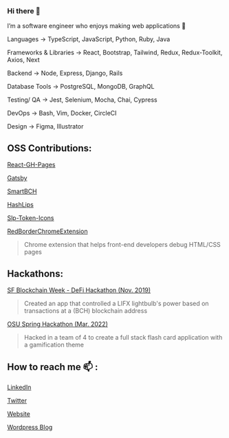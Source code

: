### Hi there 👋

I’m a software engineer who enjoys making web applications 🌱 

Languages → TypeScript, JavaScript, Python, Ruby, Java

Frameworks & Libraries → React, Bootstrap, Tailwind, Redux, Redux-Toolkit, Axios, Next

Backend → Node, Express, Django, Rails

Database Tools → PostgreSQL, MongoDB, GraphQL

Testing/ QA → Jest, Selenium, Mocha, Chai, Cypress

DevOps → Bash, Vim, Docker, CircleCI

Design → Figma, Illustrator

## OSS Contributions:

[React-GH-Pages](https://github.com/gitname/react-gh-pages)

[Gatsby](https://github.com/gatsbyjs/gatsby)

[SmartBCH](https://github.com/smartbch/smartbch)

[HashLips](https://github.com/HashLips/generative-art-node)

[Slp-Token-Icons](https://github.com/kosinusbch/slp-token-icons)


[RedBorderChromeExtension](https://chrome.google.com/webstore/detail/red-border-chrome-extensi/cgbdhepdbbcdfdlopicohifabajofjbg?hl=en)
> Chrome extension that helps front-end developers debug HTML/CSS pages

## Hackathons:

[SF Blockchain Week - DeFi Hackathon (Nov. 2019)](https://adnjoo.github.io/posts/2020/post-1-wk12-hackathon/)
> Created an app that controlled a LIFX lightbulb's power based on transactions at a (BCH) blockchain address

[OSU Spring Hackathon (Mar. 2022)](https://devpost.com/software/flash-card-application)
> Hacked in a team of 4 to create a full stack flash card application with a gamification theme

## How to reach me 📫 :

[LinkedIn](https://www.linkedin.com/in/adnjoo/)

[Twitter](https://www.twitter.com/adnjoo/)

[Website](https://adnjoo.xyz/)

[Wordpress Blog](https://adnjoo.wordpress.com/)
